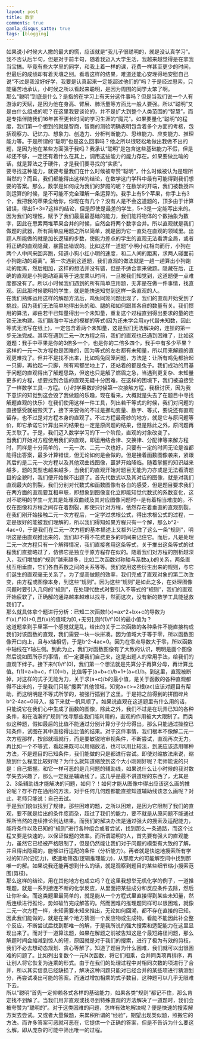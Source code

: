 ```yaml
---
layout: post
title: 数学
comments: true
gamla_disqus_satte: true
tags: [blogging]
---
```

如果说小时候大人撒的最大的慌，应该就是“我儿子很聪明的，就是没认真学习”。我不否认后半句，但是对于前半句，随着我迈入大学生活，我越来越觉得是在拿我当宝搞。毕竟有些大学里的同学，和我上着一样的课，花费一样甚至更少的时间，但最后的成绩却有着天壤之别。看着这样的结果，难道还能心安理得地安慰自己说“不过是我没好好学，我要是认真起来一定能超过他们的”吗？于是经过思索，只能痛苦地承认，小时候之所以看起来聪明，是因为周围的同学太笨了啊。<br>
那么“聪明”到底是什么？是指的在学习上有天分这件事吗？但是当我们说一个人有游泳的天赋，是因为他在身高、臂展、肺活量等方面比一般人要强。所以“聪明”又是由什么组成的呢？在这里我要谈论的，并不是扩大到整个人类范围的“智慧”，而是专指伴随我们16年甚至更长时间的学习生涯的“魔咒”。如果要量化“聪明”的程度，我们第一个想到的就是智商，智商的测验明确表明包含着多个方面的考核，包括观察力、记忆力、想象力、创造力、分析判断能力、思维能力、应变能力、推理能力等。于是所谓的“聪明”也是这么回事吗？他之所以很轻松地做出我做不出的题，是因为他在某些方面强于我吗？我承认“聪明”是包含这些基础能力不假，但是却还不够，一定还有着什么在其上，调用这些能力的能力存在。如果要做比喻的话，就是算法之于硬件，才是我们要寻找的“实质”。<br>
要寻找这种能力，就要考量我们在什么时候被夸赞“聪明”，什么时候被认为是理所当然的？而且，我们都能得出这样的结论，在数学这门学科中最有可能得到我们想要的答案。那么，数学是如何成为我们的梦魇的呢？在数学的开端，我们被教授四则运算的时候，是不可能不完全理解一条运算的。我手上有5个苹果，你手上有3个，我把我的苹果全给你，你现在有几个？没有人是不会这道题的，顶多由于计算错误，得出5+3=7这样的结论，但是即使是最差的学生，5+3是一定能写出来的。因为我们的理性，赋予了我们最最最基础的能力，我们能将物体的个数抽象为数字，因此在思索两堆苹果合并的时候，自然会将两个数字合并。所以直观就是我们做题的武器，所有简单应用题之所以简单，就是因为它一直处在直观的领域里。出题人所能做的就是加长逻辑的步数，使能力差点的学生的直观无法看清全局，或者将正确的直观隐藏，暴露出错误的。比如这样一道题“小明小红相向而行，小狗在两个人中间来回奔跑，知道小狗小红小明的速度，和二人间的距离，求两人碰面前小狗跑动的距离”。第一次遇到这道题，我们直观的做法就是一趟一趟算出小狗跑动的距离，然后相加，这样的想法并没有错，但是不适合拿来做题。隐藏在后，正确的直观是小狗跑动距离等于速度乘以时间，一旦被我们知觉到，这道题便一点难度都没有了。所以小时候我们遇到的所有简单应用题，无非是在做一件事情，找直观。因此那时候聪明的学生，就是能快速知觉到这样一条直观的人。<br>
在我们熟练运用这样的解题方法后，鸡兔同笼问题出现了，我们的直观开始受到了挑战，因为我们无法简单地得出头的和、腿的和如何跟其各自的数量有关。我们惯用的算法，即由若干已知量得出一个未知量，重复这个过程直到得出要求的量的连锁无法构建。我们脑海中写出的模糊的等式(因为还未学会用xy代替未知数，因此等式无法写在纸上)，一定包含着两个未知量，这是我们无法解决的，连锁的第一步无法完成。其实在遇到二元一次方程之前，我们的直观也已遇到困难了，比如这道题：我手中苹果是你的3倍多一个，也是你的二倍多四个，我手中有多少苹果？这样的一元一次方程也是困难的，因为等式的左右都有未知量，所以用来解题的直观更难找了。但并不是找不出来，比如鸡兔同笼问题，方法是：让所有鸡兔都抬起一只脚，再抬起一只脚，所有鸡都坐地上了，还站着的都是兔子。我们成功的用基于问题的直观得出了解题思路，但这也只是解了燃眉之急，当遇到更复杂、未知量更多的方程，想要找到合适的直观无疑十分困难，在这样的困境下，我们被迫接受了一样数学工具--方程。（小时学奥数的时候第一次接触方程，我极讨厌，因为我下意识的知觉到这会毁了我做题的乐趣，现在看来，大概就是失去了在题目中寻找解题直观的快乐）在我们使用这样一件工具，列出若干等式的时候，我们对问题的直接感受就被毁灭了，接下来要做的不过是挪动变量、数字、等式，要说还有直观留存，也不过是对方程本身的直观了。不过方程最奇妙的地方，就是它与原问题等价，即它承诺它计算出来的结果也一定是原问题的结果，但是除此之外，原问题再无关联了。于是，我们迈入数学学习的下一个阶段，直观的对象改变了。<br>
当我们开始对方程使用我们的直观，即运用结合律、交换律、分配律等来解方程时，同样是十分简单的，一元一次、二元一次也好，只要有一定的时间无论是谁都能得出答案，最多计算错误，但无论如何是会做的。但是接着函数图像袭来，紧跟其后的是二元一次方程以及其他双曲线图像，噩梦开始降临。随着掌握的知识越来越多，题的类型也越来越多，当我们的直观开始对题目无能为力亦或是无法看清题目的全貌时，我们便开始做不出题了。首先代数式以及其对应的图像，就是对我们直观最大的割裂，我们分别对代数式和函数图像有各自的感受，但是题目要求我们在两方面的直观要互相串联，即想象到图像变化立即能知觉代数式的系数变化，这对不聪明的学生--尤其是处理双曲线及其对应图像问题时--是有着相当难度的。不仅在图像和方程之间存在着割裂，即使只针对方程，依然存在着垂直的直观割裂。在我们刚开始接触二元一次方程后，一定学过求根公式，得出求根公式的过程，一定是很好的能被我们理解的，所以我们得知如果方程只有一个解，那么b^2-4ac=0，于是我们在二元一次方程的基本描述上又额外记住了这么一条“规则”，明明这是由直观推出来的，我们却不得不花费更多的时间来记住它。而后，凡是处理二元一次方程只有一个解得情况，我们直接套用这条等式，关于推出这条等式的过程我们直接略过了，仿佛它是独立于原方程存在似的。随着我们对方程的剖析越深入，我们增加的“规则”越来越多，比如二次函数对称轴与系数a,b的关系，两条直线互相垂直，它们各自系数之间的关系等等。我们使用这些衍生出来的规则，与它们诞生的直观毫无关系了，为了提高做题的效率，我们完成了直观对象的第二次改变，由方程或图像本身，到这些“规则”。因为这些“规则”是如此之多，在处理图像问题时要引入几何的“规则”，在处理代数式时要引入不等式的“规则”，我们的直观开始疲软了，正确解的通路越来越难以找寻，然而这次，没有新的数学工具能拯救我们了。<br>
那么就具体拿个题进行分析：已知二次函数f(x)=ax^2+bx+c的导数为f'(x),f'(0)>0,且f(x)的值域为[0,+无穷],则f(1)/f'(0)的最小值为？<br>
这道题拿到手里第一个感觉就是乱，给出的关于二次函数的各种条件不能直接构成我们对该函数的直观，我们需要一块一块拼凑。因为值域大于等于零，所以函数图像开口向上，且与x轴相切，于是b^2-4ac=0。因为在零点导数大于零，所以函数中轴线在Y轴左侧。到此为止，我们对函数图像有了大致的认识，明明是画个图像然后说如图所示的事情，却一定要我们自己来，这是出题人的常用手法，给我们的直观下绊子。接下来f(1)/f'(0)，我们第一个想法就是先算分子再算分母，再计算比值。f(1)=a+b+c，f'(0)=b，比值等于(a+b+c)/b=1+(a+c)/b。到这里，直观被断掉，对这样的式子无能为力，关于求(a+c)/b的最小值，是关于函数的各种直观都得不出来的，于是我们只能“搜索”其他领域，知觉a+c>=2根(ac)应该对题目有帮助，而这明明是不等式所学的，被强行插到了这里。于是把之前得到的拼图碎片b^2-4ac=0带入，接下来就一帆风顺了。如果说直观在这道题里有什么用的话，只能说它在我们心中生成了函数的图像，除此之外，我们不过是在玩弄已知的各种条件，和在浩瀚的“规则”找寻那些我们能利用的，直观的作用被大大限制了。而类似这种题，假如最后的比值不能通过分别计算分子分母得出，那么只能通过操控已知条件，试图在其中直接得出比值的结果。对于这件事情，我们根本不像解二元一次方程那样，按部就班就行，而是要敏锐地审视条件，不断尝试，直观再次无力。再比如一个不等式，看起来既可以用缩放法，也可以用比较法，到底应该选用哪种方法，不是题目的已知条件，我们能做的只是都进行尝试。即使对缩放法来说，缩放到什么程度比较好呢？为什么就知道缩放到这个大小刚刚好呢？老师能说的只是：自己把握。和它一样可恶的是几何题的辅助线，如果说什么让小时候的我对数学失去兴趣了，那么一定就是辅助线了。这几乎是最不讲道理的东西了，尤其是2、3条辅助线才能解决的问题，如何？！如何才能从图像中得出应该这么画的推论呢？存不存在通用的方法，对于任何几何题都能直接知道辅助线该怎么画呢？对此，老师只能说：自己去试。<br>
于是我们貌似找到了规律，那些困难的题，之所以困难，是因为它限制了我们的直观，要不就是给出的条件庞而杂，超过了我们的能力，要不就是从原问题不能通过理所当然的连续推论到达结果。而我们的解决办法是通过强大的搜索及适配能力，能将条件以及已知的“规则”进行各种组合或者尝试，找到那么一条通路，而这个过程又要是快速的，以保证做题的效率。而所谓聪明的人，首先要有强大的直观能力，虽然它已经被严格限制了，但是仍然能让我们对于问题的模型有大致的了解，并且得出隐藏的，能够进行适配的条件（分析能力）。再者就是快速地搜索所有学过的知识(记忆力)，极速地筛选(逻辑推理能力)，从那庞大的可能解空间中找到那唯一的解。如果说我还能再想到什么的话，就是观察到题目的某些细节缩小搜索范围(剪枝)。<br>
那么这样的结论，用在其他地方也成立吗？在这里我想举无机化学的例子，一道推理题，就是一系列接连不断的化学反应，从里面把某些成分和反应条件去除，然后让你补全。而这类题里最简单的，就是能从一个方程式里直接得到某些未知量，然后连续进行推论，势如破竹完成解答的。然而困难的推理题同样可以很困难，就像二元一次方程一样，未知需要未知来推出，无论如何回溯，都不存在直接的已知。因此我们能做的，就是在某个地方猜测一个反应物或生成物，看能不能因此补全整个反应，不断尝试后找到那唯一的解，于是我所说的强大搜索和适配能力在这里显现出来了。而对于一道算法题，如果在解题之前被告知这是个最短路径问题，那么解题时间会缩减到惊人的短，原因就是对于我们的搜索，进行了极为有效的剪枝，我们不必去想动态规划、贪心等解了。知道了题目为什么困难，我们就可以出很困难的问题了。比如列出复数个一元N次函数，将它们相乘，合并同类项再排序，再让别人将它恢复为连乘的形式。由于在我们的处理过程中对相同次数的项进行了合并，所以其实信息已经缺损了，解决这种问题只能对已经合并的某些项进行猜测划分，再尝试凑出可能的答案。而通过增加相乘的式子数目，这种题可以几乎无限难下去。<br>
所以“聪明”首先一定仰赖各式各样的基础能力，如果各类“规则”都记不住，那么肯定找不到解了。当我们用非直观或找寻到特殊直观的方法解决了一道题时，我们会被夸赞为“聪明的”。对于这类困难的问题，怎样有效地解决呢？便是快速的搜索解方案去尝试。又或者大量做题，来累积所谓的“经验”，期望出现类似题，照搬它的方法。而许多答案可恶就可恶在，它提供一个正确的答案，但是不告诉为什么要这么解，即从庞杂的可能中筛出唯一的过程。
